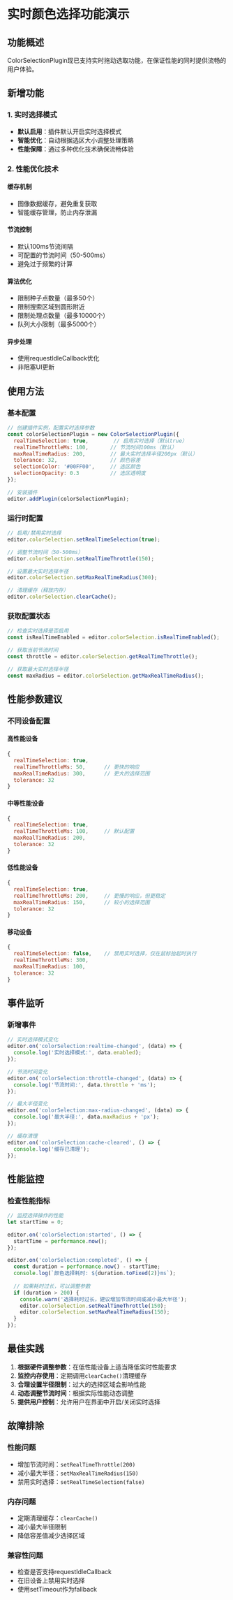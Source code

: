 # 实时颜色选择功能演示

## 功能概述

ColorSelectionPlugin现已支持实时拖动选取功能，在保证性能的同时提供流畅的用户体验。

## 新增功能

### 1. 实时选择模式
- **默认启用**：插件默认开启实时选择模式
- **智能优化**：自动根据选区大小调整处理策略
- **性能保障**：通过多种优化技术确保流畅体验

### 2. 性能优化技术

#### 缓存机制
- 图像数据缓存，避免重复获取
- 智能缓存管理，防止内存泄漏

#### 节流控制
- 默认100ms节流间隔
- 可配置的节流时间（50-500ms）
- 避免过于频繁的计算

#### 算法优化
- 限制种子点数量（最多50个）
- 限制搜索区域到圆形附近
- 限制处理点数量（最多10000个）
- 队列大小限制（最多5000个）

#### 异步处理
- 使用requestIdleCallback优化
- 非阻塞UI更新

## 使用方法

### 基本配置
```javascript
// 创建插件实例，配置实时选择参数
const colorSelectionPlugin = new ColorSelectionPlugin({
  realTimeSelection: true,        // 启用实时选择（默认true）
  realTimeThrottleMs: 100,       // 节流时间100ms（默认）
  maxRealTimeRadius: 200,        // 最大实时选择半径200px（默认）
  tolerance: 32,                 // 颜色容差
  selectionColor: '#00FF00',     // 选区颜色
  selectionOpacity: 0.3          // 选区透明度
});

// 安装插件
editor.addPlugin(colorSelectionPlugin);
```

### 运行时配置
```javascript
// 启用/禁用实时选择
editor.colorSelection.setRealTimeSelection(true);

// 调整节流时间（50-500ms）
editor.colorSelection.setRealTimeThrottle(150);

// 设置最大实时选择半径
editor.colorSelection.setMaxRealTimeRadius(300);

// 清理缓存（释放内存）
editor.colorSelection.clearCache();
```

### 获取配置状态
```javascript
// 检查实时选择是否启用
const isRealTimeEnabled = editor.colorSelection.isRealTimeEnabled();

// 获取当前节流时间
const throttle = editor.colorSelection.getRealTimeThrottle();

// 获取最大实时选择半径
const maxRadius = editor.colorSelection.getMaxRealTimeRadius();
```

## 性能参数建议

### 不同设备配置

#### 高性能设备
```javascript
{
  realTimeSelection: true,
  realTimeThrottleMs: 50,      // 更快的响应
  maxRealTimeRadius: 300,      // 更大的选择范围
  tolerance: 32
}
```

#### 中等性能设备
```javascript
{
  realTimeSelection: true,
  realTimeThrottleMs: 100,     // 默认配置
  maxRealTimeRadius: 200,
  tolerance: 32
}
```

#### 低性能设备
```javascript
{
  realTimeSelection: true,
  realTimeThrottleMs: 200,     // 更慢的响应，但更稳定
  maxRealTimeRadius: 150,      // 较小的选择范围
  tolerance: 32
}
```

#### 移动设备
```javascript
{
  realTimeSelection: false,    // 禁用实时选择，仅在鼠标抬起时执行
  realTimeThrottleMs: 300,
  maxRealTimeRadius: 100,
  tolerance: 32
}
```

## 事件监听

### 新增事件
```javascript
// 实时选择模式变化
editor.on('colorSelection:realtime-changed', (data) => {
  console.log('实时选择模式:', data.enabled);
});

// 节流时间变化
editor.on('colorSelection:throttle-changed', (data) => {
  console.log('节流时间:', data.throttle + 'ms');
});

// 最大半径变化
editor.on('colorSelection:max-radius-changed', (data) => {
  console.log('最大半径:', data.maxRadius + 'px');
});

// 缓存清理
editor.on('colorSelection:cache-cleared', () => {
  console.log('缓存已清理');
});
```

## 性能监控

### 检查性能指标
```javascript
// 监控选择操作的性能
let startTime = 0;

editor.on('colorSelection:started', () => {
  startTime = performance.now();
});

editor.on('colorSelection:completed', () => {
  const duration = performance.now() - startTime;
  console.log(`颜色选择耗时: ${duration.toFixed(2)}ms`);
  
  // 如果耗时过长，可以调整参数
  if (duration > 200) {
    console.warn('选择耗时过长，建议增加节流时间或减小最大半径');
    editor.colorSelection.setRealTimeThrottle(150);
    editor.colorSelection.setMaxRealTimeRadius(150);
  }
});
```

## 最佳实践

1. **根据硬件调整参数**：在低性能设备上适当降低实时性能要求
2. **监控内存使用**：定期调用`clearCache()`清理缓存
3. **合理设置半径限制**：过大的选择区域会影响性能
4. **动态调整节流时间**：根据实际性能动态调整
5. **提供用户控制**：允许用户在界面中开启/关闭实时选择

## 故障排除

### 性能问题
- 增加节流时间：`setRealTimeThrottle(200)`
- 减小最大半径：`setMaxRealTimeRadius(150)`
- 禁用实时选择：`setRealTimeSelection(false)`

### 内存问题
- 定期清理缓存：`clearCache()`
- 减小最大半径限制
- 降低容差值减少选择区域

### 兼容性问题
- 检查是否支持requestIdleCallback
- 在旧设备上禁用实时选择
- 使用setTimeout作为fallback